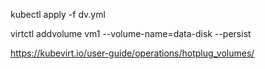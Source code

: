 kubectl apply -f dv.yml

virtctl addvolume vm1 --volume-name=data-disk --persist

https://kubevirt.io/user-guide/operations/hotplug_volumes/

